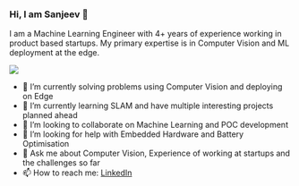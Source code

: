 ### Hi, I am Sanjeev 👋


I am a Machine Learning Engineer with 4+ years of experience working in product based startups.
My primary expertise is in Computer Vision and ML deployment at the edge.

![](https://komarev.com/ghpvc/?username=sanjeev309&style=flat-square)


- 🔭 I’m currently solving problems using Computer Vision and deploying on Edge
- 🌱 I’m currently learning SLAM and have multiple interesting projects planned ahead
- 👯 I’m looking to collaborate on Machine Learning and POC development
- 🤔 I’m looking for help with Embedded Hardware and Battery Optimisation
- 💬 Ask me about Computer Vision, Experience of working at startups and the challenges so far
- 📫 How to reach me: [LinkedIn](https://www.linkedin.com/in/sanjeev309/) 
